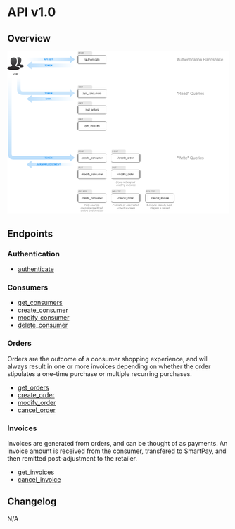 # API v1.0

## Overview

<center><img src="diagram.png"></center>

## Endpoints

### Authentication

- [authenticate](authenticate.md)

### Consumers

- [get_consumers](get_consumers.md)
- [create_consumer](create_consumer.md)
- [modify_consumer](modify_consumer.md)
- [delete_consumer](delete_consumer.md)

### Orders

Orders are the outcome of a consumer shopping experience, and will always result in one or more invoices depending on whether the order stipulates a one-time purchase or multiple recurring purchases.

- [get_orders](get_orders.md)
- [create_order](create_order.md)
- [modify_order](modify_order.md)
- [cancel_order](cancel_order.md)

### Invoices

Invoices are generated from orders, and can be thought of as payments. An invoice amount is received from the consumer, transfered to SmartPay, and then remitted post-adjustment to the retailer.

- [get_invoices](get_invoices.md)
- [cancel_invoice](cancel_invoice.md)

## Changelog

N/A
